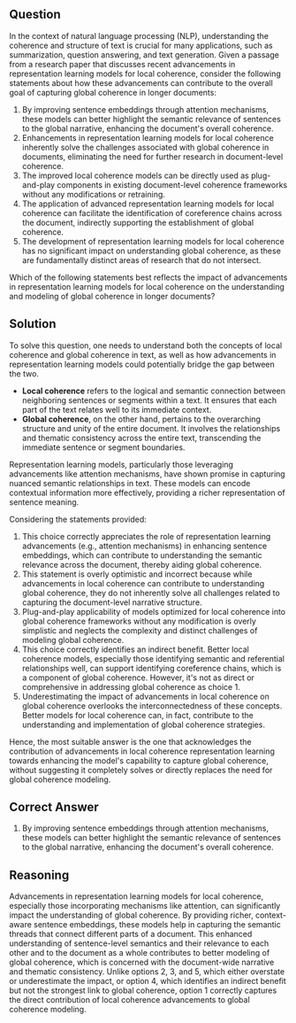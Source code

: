 ## Question
In the context of natural language processing (NLP), understanding the coherence and structure of text is crucial for many applications, such as summarization, question answering, and text generation. Given a passage from a research paper that discusses recent advancements in representation learning models for local coherence, consider the following statements about how these advancements can contribute to the overall goal of capturing global coherence in longer documents:

1. By improving sentence embeddings through attention mechanisms, these models can better highlight the semantic relevance of sentences to the global narrative, enhancing the document's overall coherence.
2. Enhancements in representation learning models for local coherence inherently solve the challenges associated with global coherence in documents, eliminating the need for further research in document-level coherence.
3. The improved local coherence models can be directly used as plug-and-play components in existing document-level coherence frameworks without any modifications or retraining.
4. The application of advanced representation learning models for local coherence can facilitate the identification of coreference chains across the document, indirectly supporting the establishment of global coherence.
5. The development of representation learning models for local coherence has no significant impact on understanding global coherence, as these are fundamentally distinct areas of research that do not intersect.

Which of the following statements best reflects the impact of advancements in representation learning models for local coherence on the understanding and modeling of global coherence in longer documents?

## Solution
To solve this question, one needs to understand both the concepts of local coherence and global coherence in text, as well as how advancements in representation learning models could potentially bridge the gap between the two.

- **Local coherence** refers to the logical and semantic connection between neighboring sentences or segments within a text. It ensures that each part of the text relates well to its immediate context.
- **Global coherence**, on the other hand, pertains to the overarching structure and unity of the entire document. It involves the relationships and thematic consistency across the entire text, transcending the immediate sentence or segment boundaries.

Representation learning models, particularly those leveraging advancements like attention mechanisms, have shown promise in capturing nuanced semantic relationships in text. These models can encode contextual information more effectively, providing a richer representation of sentence meaning.

Considering the statements provided:

1. This choice correctly appreciates the role of representation learning advancements (e.g., attention mechanisms) in enhancing sentence embeddings, which can contribute to understanding the semantic relevance across the document, thereby aiding global coherence.
2. This statement is overly optimistic and incorrect because while advancements in local coherence can contribute to understanding global coherence, they do not inherently solve all challenges related to capturing the document-level narrative structure.
3. Plug-and-play applicability of models optimized for local coherence into global coherence frameworks without any modification is overly simplistic and neglects the complexity and distinct challenges of modeling global coherence.
4. This choice correctly identifies an indirect benefit. Better local coherence models, especially those identifying semantic and referential relationships well, can support identifying coreference chains, which is a component of global coherence. However, it's not as direct or comprehensive in addressing global coherence as choice 1.
5. Underestimating the impact of advancements in local coherence on global coherence overlooks the interconnectedness of these concepts. Better models for local coherence can, in fact, contribute to the understanding and implementation of global coherence strategies.

Hence, the most suitable answer is the one that acknowledges the contribution of advancements in local coherence representation learning towards enhancing the model's capability to capture global coherence, without suggesting it completely solves or directly replaces the need for global coherence modeling.

## Correct Answer
1. By improving sentence embeddings through attention mechanisms, these models can better highlight the semantic relevance of sentences to the global narrative, enhancing the document's overall coherence.

## Reasoning
Advancements in representation learning models for local coherence, especially those incorporating mechanisms like attention, can significantly impact the understanding of global coherence. By providing richer, context-aware sentence embeddings, these models help in capturing the semantic threads that connect different parts of a document. This enhanced understanding of sentence-level semantics and their relevance to each other and to the document as a whole contributes to better modeling of global coherence, which is concerned with the document-wide narrative and thematic consistency. Unlike options 2, 3, and 5, which either overstate or underestimate the impact, or option 4, which identifies an indirect benefit but not the strongest link to global coherence, option 1 correctly captures the direct contribution of local coherence advancements to global coherence modeling.